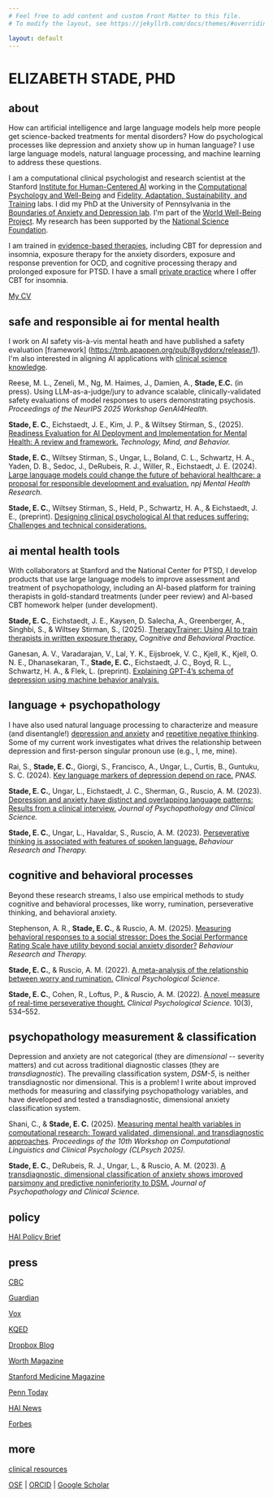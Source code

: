 ```yaml
---
# Feel free to add content and custom Front Matter to this file.
# To modify the layout, see https://jekyllrb.com/docs/themes/#overriding-theme-defaults

layout: default
---
```


# ELIZABETH STADE, PHD

## about

How can artificial intelligence and large language models help more people get science-backed treatments for mental disorders? How do psychological processes like depression and anxiety show up in human language? I use large language models, natural language processing, and machine learning to address these questions. 

I am a computational clinical psychologist and research scientist at the Stanford [Institute for Human-Centered AI](https://hai.stanford.edu/) working in the [Computational Psychology and Well-Being](https://cpwb.stanford.edu/) and [Fidelity, Adaptation, Sustainability, and Training](https://med.stanford.edu/fastlab.html) labs. I did my PhD at the University of Pennsylvania in the [Boundaries of Anxiety and Depression lab](https://web.sas.upenn.edu/ruscio-lab/). I'm part of the [World Well-Being Project](https://www.wwbp.org/). My research has been supported by the [National Science Foundation](https://www.nsfgrfp.org/).

I am trained in [evidence-based therapies](https://div12.org/treatments/), including CBT for depression and insomnia, exposure therapy for the anxiety disorders, exposure and response prevention for OCD, and cognitive processing therapy and prolonged exposure for PTSD. I have a small [private practice](https://www.drbetsystade.com/) where I offer CBT for insomnia.

<a href="assets/EStade_CV.pdf" target="_blank">My CV</a> 


## safe and responsible ai for mental health 

I work on AI safety vis-à-vis mental heath and have published a safety evaluation [framework] (https://tmb.apaopen.org/pub/8gyddorx/release/1). I'm also interested in aligning AI applications with [clinical science knowledge](https://osf.io/preprints/psyarxiv/tjv8p). 


Reese, M. L., Zeneli, M., Ng, M. Haimes, J., Damien, A., **Stade, E.C.** (in press). Using LLM-as-a-judge/jury to advance scalable, clinically-validated safety evaluations of model responses to users demonstrating psychosis. *Proceedings of the NeurIPS 2025 Workshop GenAI4Health.*

**Stade, E. C.**, Eichstaedt, J. E., Kim, J. P., & Wiltsey Stirman, S., (2025). [Readiness Evaluation for AI Deployment and Implementation for Mental Health: A review and framework.](https://tmb.apaopen.org/pub/8gyddorx) *Technology, Mind, and Behavior.*

**Stade, E. C.**, Wiltsey Stirman, S., Ungar, L., Boland, C. L., Schwartz, H. A., Yaden, D. B., Sedoc, J., DeRubeis, R. J., Willer, R., Eichstaedt, J. E. (2024). [Large language models could change the future of behavioral healthcare: a proposal for responsible development and evaluation.](https://www.nature.com/articles/s44184-024-00056-z.pdf) *npj Mental Health Research.*

**Stade, E. C.**, Wiltsey Stirman, S., Held, P., Schwartz, H. A., & Eichstaedt, J. E., (preprint). [Designing clinical psychological AI that reduces suffering: Challenges and technical considerations.](https://osf.io/preprints/psyarxiv/tjv8p)


## ai mental health tools

With collaborators at Stanford and the National Center for PTSD, I develop products that use large language models to improve assessment and treatment of psychopathology, including an AI-based platform for training therapists in gold-standard treatments (under peer review) and AI-based CBT homework helper (under development).

**Stade, E. C.**, Eichstaedt, J. E., Kaysen, D. Salecha, A., Greenberger, A., Singhbi, S., & Wiltsey Stirman, S., (2025). [TherapyTrainer: Using AI to train therapists in written exposure therapy.](https://authors.elsevier.com/sd/article/S1077-7229(25)00049-5) *Cognitive and Behavioral Practice.*

Ganesan, A. V., Varadarajan, V., Lal, Y. K., Eijsbroek, V. C., Kjell, K., Kjell, O. N. E., Dhanasekaran, T., **Stade, E. C.**, Eichstaedt, J. C., Boyd, R. L., Schwartz, H. A., & Flek, L. (preprint). [Explaining GPT-4’s schema of depression using machine behavior analysis.](https://doi.org/10.48550/arXiv.2411.13800)


## language + psychopathology

I have also used natural language processing to characterize and measure (and disentangle!) [depression and anxiety](https://doi.org/10.1037/abn0000850) and [repetitive negative thinking](https://doi.org/10.1016/j.brat.2023.104307). Some of my current work investigates what drives the relationship between depression and first-person singular pronoun use (e.g., I, me, mine).

Rai, S., **Stade, E. C.**, Giorgi, S., Francisco, A., Ungar, L., Curtis, B., Guntuku, S. C. (2024). [Key language markers of depression depend on race.](https://www.pnas.org/doi/10.1073/pnas.2319837121) *PNAS.*

**Stade, E. C.**, Ungar, L., Eichstaedt, J. C., Sherman, G., Ruscio, A. M. (2023). [Depression and anxiety have distinct and overlapping language patterns: Results from a clinical interview.](https://doi.org/10.1037/abn0000850) *Journal of Psychopathology and Clinical Science.* 

**Stade, E. C.**, Ungar, L., Havaldar, S., Ruscio, A. M. (2023). [Perseverative thinking is associated with features of spoken language.](https://doi.org/10.1016/j.brat.2023.104307) *Behaviour Research and Therapy.* 

## cognitive and behavioral processes

Beyond these research streams,  I also use empirical methods to study cognitive and behavioral processes, like worry, rumination, perseverative thinking, and behavioral anxiety.

Stephenson, A. R., **Stade, E. C.**, & Ruscio, A. M. (2025). [Measuring behavioral responses to a social stressor: Does the Social Performance Rating Scale have utility beyond social anxiety disorder?](https://doi.org/10.1016/j.brat.2025.104700) *Behaviour Research and Therapy.* 

**Stade, E. C.**, & Ruscio, A. M. (2022). [A meta-analysis of the relationship between worry and rumination.](https://doi.org/10.1177/21677026221131309) *Clinical Psychological Science.*

**Stade, E. C.**, Cohen, R., Loftus, P., & Ruscio, A. M. (2022). [A novel measure of real-time perseverative thought.](http://journals.sagepub.com/doi/10.1177/21677026211038017) *Clinical Psychological Science.* 10(3), 534–552.


## psychopathology measurement & classification 

Depression and anxiety are not categorical (they are *dimensional* -- severity matters) and cut across traditional diagnostic classes (they are *transdiagnostic*). The prevailing classification system, *DSM-5*, is neither transdiagnostic nor dimensional. This is a problem! I write about improved methods for measuring and classifying psychopathology variables, and have developed and tested a transdiagnostic, dimensional anxiety classification system. 

Shani, C., & **Stade, E. C.** (2025). [Measuring mental health variables in computational research: Toward  validated, dimensional, and transdiagnostic approaches](https://drive.google.com/file/d/1rwSNPcgOdyHFuRWkZc7_tkOHNSN4srCI/view). *Proceedings of the 10th Workshop on Computational Linguistics and Clinical Psychology (CLPsych 2025).*

**Stade, E. C.**, DeRubeis, R. J., Ungar, L., & Ruscio, A. M. (2023). [A transdiagnostic, dimensional classification of anxiety shows improved parsimony and predictive noninferiority to DSM.](https://doi.org/10.1037/abn0000863) *Journal of Psychopathology and Clinical Science.*






## policy

[HAI Policy Brief](https://hai.stanford.edu/sites/default/files/2024-06/HAI-Policy-Brief-Responsible-Development-LLMs-Psychotherapy.pdf)

## press

[CBC](https://www.cbc.ca/listen/live-radio/1-1424-just-asking/clip/16151155-ai-therapy)

[Guardian](https://www.theguardian.com/lifeandstyle/2024/mar/02/can-ai-chatbot-therapists-do-better-than-the-real-thing)

[Vox](https://www.vox.com/technology/2023/12/14/24000435/chatbot-therapy-risks-and-potential)

[KQED](https://www.kqed.org/forum/2010101894075/how-ai-could-transform-mental-health-care)

[Dropbox Blog](https://blog.dropbox.com/topics/work-culture/ai-therapy-)

[Worth Magazine](https://worth.com/how-ai-can-tackle-5-global-challenges/)

[Stanford Medicine Magazine](https://stanmed.stanford.edu/ai-mental-crisis-prediction-intervention/)

[Penn Today](https://penntoday.upenn.edu/news/who-what-why-betsy-stade-assessing-anxiety-and-depression)

[HAI News](https://hai.stanford.edu/news/blueprint-using-ai-psychotherapy)

[Forbes](https://www.forbes.com/sites/lanceeliot/2025/06/02/stanford-initiative-leverages-ai-to-robustly-transform-mental-health-research-and-therapy/)




## more

[clinical resources](resources)


[OSF](https://osf.io/h3d4g/) | 
[ORCID](https://orcid.org/0000-0001-6409-848X) |
[Google Scholar](https://scholar.google.com/citations?user=QOfZXaIAAAAJ&hl=en&authuser=2)


<!---
[here's a link to open a file](assets/biscuit.png)

Pubs to add: 


- TherapyTrainer paper
- AI methods paper (sent to Andy)
- LLM survey paper
- language of depression

- new paper from Sunny
- Psychedelics paper 
- Veerle, Kjell, -- Mental Health Assessment Methods and Attitudes in Clinical Practices


resources
Evidence-based assessment
https://en.wikiversity.org/wiki/Evidence-based_assessment



"My projects, research, and commentary have appeared in several outlets including the New York Times, the Washington Post, NBC News, TIME, Axios, Platformer, Foreign Affairs, Brookings TechStream, Lawfare, the Nightly News with Lester Holt, and elsewhere. I’ve also spoken at a few conferences, including DEF CON, TSRC, and RightsCon."


-->



